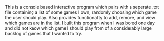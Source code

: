 This is a console based interactive program which pairs with a seperate .txt file containing a list of some games I own, randomly choosing which game the user should play.
Also provides functionality to add, remove, and view which games are in the list. 
I built this program when I was bored one day and did not know which game I should play from of a considerably large backlog of games that I wanted to try.
